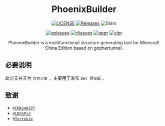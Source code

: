 <h1 align="center">PhoenixBuilder</h1>
<p align="center">
  <a href="https://github.com/LNSSPsd/PhoenixBuilder/blob/main/LICENSE"><img src="https://img.shields.io/badge/License-AGPL%203.0-brightgreen.svg?style=flat" alt="LICENSE"></a>
  <a href="https://github.com/LNSSPsd/PhoenixBuilder/releases"><img src="https://img.shields.io/github/v/release/LNSSPsd/PhoenixBuilder?display_name=tag&sort=semver" alt="Releases"></a>
  <img src="https://img.shields.io/github/stars/LNSSPsd/PhoenixBuilder.svg?style=falt" alt="Stars">
</p>
  
<p align="center">
  <a href="https://github.com/LNSSPsd/PhoenixBuilder/issues"><img src="https://img.shields.io/github/issues/LNSSPsd/PhoenixBuilder.svg?style=flat" alt="opissues"></a>
  <a href="https://github.com/LNSSPsd/PhoenixBuilder/issues?q=is%3Aissue+is%3Aclosed"><img src="https://img.shields.io/github/issues-closed/LNSSPsd/PhoenixBuilder.svg?style=flat&color=success" alt="clissues"></a>
  <a href="https://github.com/LNSSPsd/PhoenixBuilder/pulls"><img src="https://img.shields.io/github/issues-pr/LNSSPsd/PhoenixBuilder.svg?style=falt" alt="oppr"></a>
  <a href="https://github.com/LNSSPsd/PhoenixBuilder/pulls?q=is%3Apr+is%3Aclosed"><img src="https://img.shields.io/github/issues-pr-closed/LNSSPsd/PhoenixBuilder.svg?style=flat&color=success" alt="clpr"></a>
</p>
<p align="center">
  PhoenixBuilder is a multifunctional structure generating tool for Minecraft China Edition based on gophertunnel.
<p>

## 必要说明
  此分支并非为 `官方分支` ，主要用于发布 `Dev 预览版` 。

## 致谢
  - [`@CMA2401PT`](https://github.com/CMA2401PT)
  - [`@LNSSPsd`](https://github.com/LNSSPsd)
  - [`@Torrekie`](https://github.com/Torrekie)
